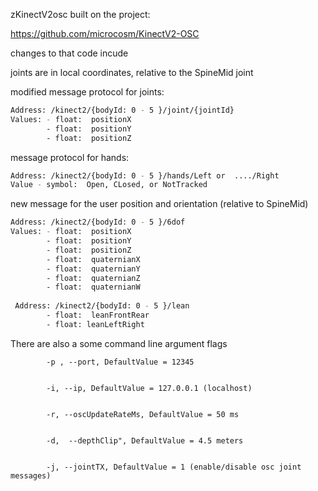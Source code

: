 zKinectV2osc
built on the project:

https://github.com/microcosm/KinectV2-OSC


changes to that code incude

joints are in local coordinates, relative to the SpineMid joint

modified message protocol for joints:

```sh
Address: /kinect2/{bodyId: 0 - 5 }/joint/{jointId}
Values: - float:  positionX
        - float:  positionY
        - float:  positionZ
```
message protocol for hands:

```sh
Address: /kinect2/{bodyId: 0 - 5 }/hands/Left or  ..../Right 
Value - symbol:  Open, CLosed, or NotTracked
```
new message for the user position and orientation (relative to SpineMid)

```sh
Address: /kinect2/{bodyId: 0 - 5 }/6dof
Values: - float:  positionX
        - float:  positionY
        - float:  positionZ
        - float:  quaternianX
        - float:  quaternianY
        - float:  quaternianZ
        - float:  quaternianW
        
 Address: /kinect2/{bodyId: 0 - 5 }/lean        
        - float:  leanFrontRear
        - float: leanLeftRight
```
There are also a some command line argument flags

            -p , --port, DefaultValue = 12345


            -i, --ip, DefaultValue = 127.0.0.1 (localhost)


            -r, --oscUpdateRateMs, DefaultValue = 50 ms


            -d,  --depthClip", DefaultValue = 4.5 meters


            -j, --jointTX, DefaultValue = 1 (enable/disable osc joint messages)
